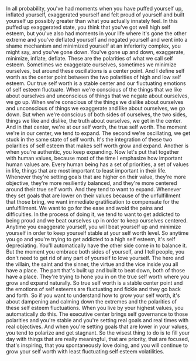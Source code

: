 In all probability, you've had moments when you have puffed yourself up, inflated yourself, exaggerated yourself and felt proud of yourself and built yourself up possibly greater than what you actually innately feel. In this puffed up exaggerated state, you think that you've got well high self esteem, but you've also had moments in your life where it's gone the other extreme and you've deflated yourself and negated yourself and went into a shame mechanism and minimized yourself at an inferiority complex, you might say, and you've gone down. You've gone up and down, exaggerate, minimize, inflate, deflate. These are the polarities of what we call self esteem. Sometimes we exaggerate ourselves, sometimes we minimize ourselves, but around these oscillations is a center point. And I define self worth as the center point between the two polarities of high and low self esteem. Our true self worth is a stable center and our fluctuating emotions of self esteem fluctuate. When we're conscious of the things that we like about ourselves and unconscious of things that we negate about ourselves, we go up. When we're conscious of the things we dislike about ourselves and unconscious of things we exaggerate and like about ourselves, we go down. But when we're conscious of both sides of ourselves, the two sides, things we like and dislike, the truth about ourselves, we get in the center. And in that center, we're at our self worth, the true self worth. The moment we're in our center, we tend to expand. The second we're oscillating, we get stuck in the same state of self worth. It's the integration of these two polarities of self esteem that makes self worth grow and expand. Another is when you're authentic, you keep expanding. Now let's put that together with human values, because most of the time I emphasize how important human values are. Every human being has a set of priorities, a set of values in life, things that are most important to least important in their life. Whenever they're setting goals that are higher on their value, they're more objective, they're more resiliently balanced, and they're more centered around their true self worth. And they tend to want to expand. Whenever they set goals that are lower on their values because of the unfulfillment that those bring, we want immediate gratification to compensate for the unfulfillment. We want to go for the ease and avoid the pains and difficulties. In the process of doing it, we tend to want to get addicted to being proud and we beat ourselves up in order to keep ourselves centered. Anytime you exaggerate yourself, you will beat yourself up and minimize yourself in order to keep yourself stable at your self worth level. So anytime you go and you're trying to get addicted to a high self esteem, it's self depreciating. You'll automatically have the other side come in to balance it. But the moment you embrace both sides of yourself, and I tell people, you don't need to get rid of any part of yourself to love yourself. The hero and the villain, the saint and the sinner, the virtue and the vice inside you all have a place. The part that's built up and built to beat down, both of those have a place. They're trying to hone you in on the true self worth where you grow and expand naturally. So true self worth is a stable center point and the emotions of self esteems are fluctuating and fickle and they go back and forth. So if you want to understand how to grow your self worth, it's about dampening and calming down the extremes and the polarities of these self esteem fluctuations. When you live by your highest values, you automatically do this. The executive center brings self governance to those polarities and you're stable and you're setting real goals and real times with real objectives. And when you're setting goals that are lower in your values, you tend to polarize and get stagnant. So the wisest thing to do is to fill your day with things that are really meaningful, that are priority, that are focused, that's inspiring, that you spontaneously love doing, and you will continue to grow your self worth with least fluctuating self esteem volatilities.